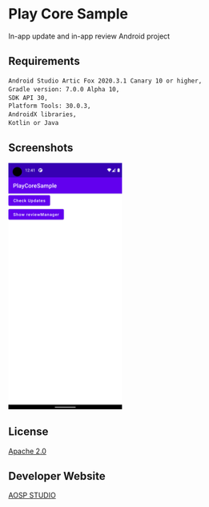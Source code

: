 # Play Core Sample
 In-app update and in-app review Android project

## Requirements
```bash
Android Studio Artic Fox 2020.3.1 Canary 10 or higher,
Gradle version: 7.0.0 Alpha 10,
SDK API 30,
Platform Tools: 30.0.3,
AndroidX libraries,
Kotlin or Java
```

## Screenshots
<img src="https://raw.githubusercontent.com/aospstudio/play-core-samples/main/screenshots/ss1.png" width="45%"></img>

## License
[Apache 2.0](https://github.com/aospstudio/play-core-samples/blob/main/LICENSE)

## Developer Website
[AOSP STUDIO](https://aospstudio.com)